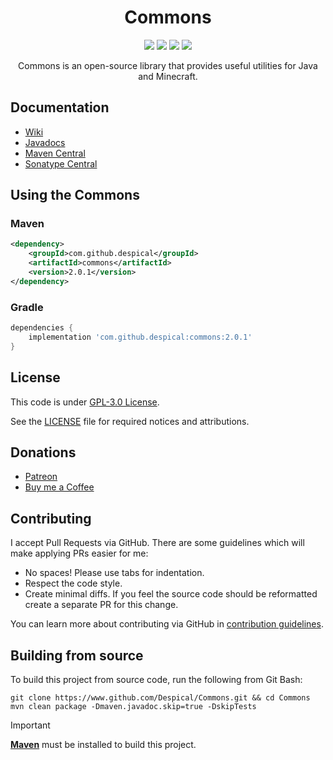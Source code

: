 <h1 align="center">Commons</h1>

<div align="center">

[![](https://github.com/Despical/Commons/actions/workflows/build.yml/badge.svg)](https://github.com/Despical/Commons/actions/workflows/build.yml)
[![](https://img.shields.io/maven-central/v/com.github.despical/commons.svg?label=Maven%20Central)](https://repo1.maven.org/maven2/com/github/despical/commons)
[![](https://img.shields.io/badge/License-GPLv3-blue.svg)](../LICENSE)
[![](https://img.shields.io/badge/Javadoc-latest-blue.svg)](https://despical.github.io/Commons)

Commons is an open-source library that provides useful utilities for Java and Minecraft.

</div>

## Documentation
- [Wiki](https://github.com/Despical/Commons/wiki)
- [Javadocs](https://despical.github.io/Commons)
- [Maven Central](https://repo1.maven.org/maven2/com/github/despical/commons)
- [Sonatype Central](https://central.sonatype.com/artifact/com.github.despical/commons)

## Using the Commons

### Maven
```xml
<dependency>
    <groupId>com.github.despical</groupId>
    <artifactId>commons</artifactId>
    <version>2.0.1</version>
</dependency>
```

### Gradle
```gradle
dependencies {
    implementation 'com.github.despical:commons:2.0.1'
}
```

## License
This code is under [GPL-3.0 License](http://www.gnu.org/licenses/gpl-3.0.html).

See the [LICENSE](https://github.com/Despical/Commons/blob/master/LICENSE) file for required notices and attributions.

## Donations
- [Patreon](https://www.patreon.com/despical)
- [Buy me a Coffee](https://www.buymeacoffee.com/despical)

## Contributing

I accept Pull Requests via GitHub. There are some guidelines which will make applying PRs easier for me:
+ No spaces! Please use tabs for indentation.
+ Respect the code style.
+ Create minimal diffs. If you feel the source code should be reformatted create a separate PR for this change.

You can learn more about contributing via GitHub in [contribution guidelines](https://github.com/Despical/Commons/blob/master/CONTRIBUTING.md).

## Building from source
To build this project from source code, run the following from Git Bash:
```
git clone https://www.github.com/Despical/Commons.git && cd Commons
mvn clean package -Dmaven.javadoc.skip=true -DskipTests
```

> [!IMPORTANT]  
> **[Maven](https://maven.apache.org/)** must be installed to build this project.
